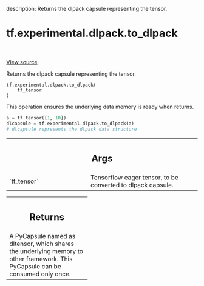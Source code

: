 description: Returns the dlpack capsule representing the tensor.

<div itemscope itemtype="http://developers.google.com/ReferenceObject">
<meta itemprop="name" content="tf.experimental.dlpack.to_dlpack" />
<meta itemprop="path" content="Stable" />
</div>

# tf.experimental.dlpack.to_dlpack

<!-- Insert buttons and diff -->

<table class="tfo-notebook-buttons tfo-api nocontent" align="left">

</table>

<a target="_blank" href="/code/stable/tensorflow/python/dlpack/dlpack.py">View source</a>



Returns the dlpack capsule representing the tensor.

<pre class="devsite-click-to-copy prettyprint lang-py tfo-signature-link">
<code>tf.experimental.dlpack.to_dlpack(
    tf_tensor
)
</code></pre>



<!-- Placeholder for "Used in" -->

This operation ensures the underlying data memory is ready when returns.

  ```python
  a = tf.tensor([1, 10])
  dlcapsule = tf.experimental.dlpack.to_dlpack(a)
  # dlcapsule represents the dlpack data structure
  ```

<!-- Tabular view -->
 <table class="responsive fixed orange">
<colgroup><col width="214px"><col></colgroup>
<tr><th colspan="2"><h2 class="add-link">Args</h2></th></tr>

<tr>
<td>
`tf_tensor`
</td>
<td>
Tensorflow eager tensor, to be converted to dlpack capsule.
</td>
</tr>
</table>



<!-- Tabular view -->
 <table class="responsive fixed orange">
<colgroup><col width="214px"><col></colgroup>
<tr><th colspan="2"><h2 class="add-link">Returns</h2></th></tr>
<tr class="alt">
<td colspan="2">
A PyCapsule named as dltensor, which shares the underlying memory to other
framework. This PyCapsule can be consumed only once.
</td>
</tr>

</table>

